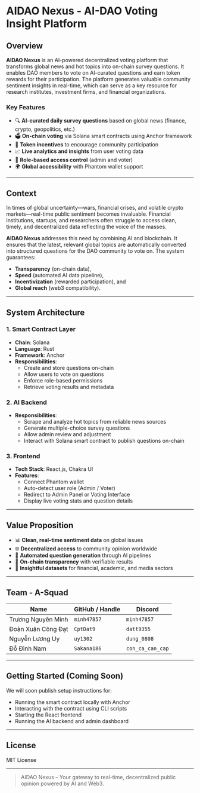 # AIDAO Nexus - AI-DAO Voting Insight Platform

## Overview

**AIDAO Nexus** is an AI-powered decentralized voting platform that transforms global news and hot topics into on-chain survey questions. It enables DAO members to vote on AI-curated questions and earn token rewards for their participation. The platform generates valuable community sentiment insights in real-time, which can serve as a key resource for research institutes, investment firms, and financial organizations.

### Key Features

- 🔍 **AI-curated daily survey questions** based on global news (finance, crypto, geopolitics, etc.)
- 🗳️ **On-chain voting** via Solana smart contracts using Anchor framework
- 🎁 **Token incentives** to encourage community participation
- 📈 **Live analytics and insights** from user voting data
- 🔐 **Role-based access control** (admin and voter)
- 🌍 **Global accessibility** with Phantom wallet support

---

## Context

In times of global uncertainty—wars, financial crises, and volatile crypto markets—real-time public sentiment becomes invaluable. Financial institutions, startups, and researchers often struggle to access clean, timely, and decentralized data reflecting the voice of the masses.

**AIDAO Nexus** addresses this need by combining AI and blockchain. It ensures that the latest, relevant global topics are automatically converted into structured questions for the DAO community to vote on. The system guarantees:
- **Transparency** (on-chain data),
- **Speed** (automated AI data pipeline),
- **Incentivization** (rewarded participation), and
- **Global reach** (web3 compatibility).

---

## System Architecture

### 1. **Smart Contract Layer**
- **Chain**: Solana
- **Language**: Rust
- **Framework**: Anchor
- **Responsibilities**:
  - Create and store questions on-chain
  - Allow users to vote on questions
  - Enforce role-based permissions
  - Retrieve voting results and metadata

### 2. **AI Backend**
- **Responsibilities**:
  - Scrape and analyze hot topics from reliable news sources
  - Generate multiple-choice survey questions
  - Allow admin review and adjustment
  - Interact with Solana smart contract to publish questions on-chain

### 3. **Frontend**
- **Tech Stack**: React.js, Chakra UI
- **Features**:
  - Connect Phantom wallet
  - Auto-detect user role (Admin / Voter)
  - Redirect to Admin Panel or Voting Interface
  - Display live voting stats and question details

---

## Value Proposition

- 📊 **Clean, real-time sentiment data** on global issues  
- 🌐 **Decentralized access** to community opinion worldwide  
- 🤖 **Automated question generation** through AI pipelines  
- 🔁 **On-chain transparency** with verifiable results  
- 🏦 **Insightful datasets** for financial, academic, and media sectors  

---

## Team - A-Squad

| Name                  | GitHub / Handle    | Discord              |
|-----------------------|--------------------|----------------------|
| Trương Nguyên Minh    | `minh47857`        | `minh47857`          |
| Đoàn Xuân Công Đạt    | `CptDat9`          | `datt9355`           |
| Nguyễn Lương Uy       | `uy1302`           | `dung_0808`          |
| Đỗ Đình Nam           | `Sakana186`        | `con_ca_can_cap`     |

---

## Getting Started (Coming Soon)

We will soon publish setup instructions for:
- Running the smart contract locally with Anchor
- Interacting with the contract using CLI scripts
- Starting the React frontend
- Running the AI backend and admin dashboard

---

## License

MIT License

---

> AIDAO Nexus – Your gateway to real-time, decentralized public opinion powered by AI and Web3.
